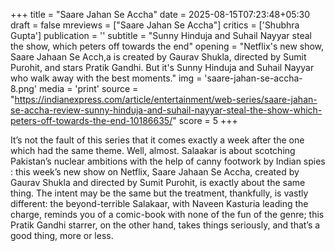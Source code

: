 +++
title = "Saare Jahan Se Accha"
date = 2025-08-15T07:23:48+05:30
draft = false
mreviews = ["Saare Jahan Se Accha"]
critics = ['Shubhra Gupta']
publication = ''
subtitle = "Sunny Hinduja and Suhail Nayyar steal the show, which peters off towards the end"
opening = "Netflix's new show, Saare Jahaan Se Acch,a is created by Gaurav Shukla, directed by Sumit Purohit, and stars Pratik Gandhi. But it's Sunny Hinduja and Suhail Nayyar who walk away with the best moments."
img = 'saare-jahan-se-accha-8.png'
media = 'print'
source = "https://indianexpress.com/article/entertainment/web-series/saare-jahan-se-accha-review-sunny-hinduja-and-suhail-nayyar-steal-the-show-which-peters-off-towards-the-end-10186635/"
score = 5
+++

It’s not the fault of this series that it comes exactly a week after the one which had the same theme. Well, almost. Salaakar is about scotching Pakistan’s nuclear ambitions with the help of canny footwork by Indian spies : this week’s new show on Netflix, Saare Jahaan Se Accha, created by Gaurav Shukla and directed by Sumit Purohit, is exactly about the same thing. The intent may be the same but the treatment, thankfully, is vastly different: the beyond-terrible Salakaar, with Naveen Kasturia leading the charge, reminds you of a comic-book with none of the fun of the genre; this Pratik Gandhi starrer, on the other hand, takes things seriously, and that’s a good thing, more or less.
